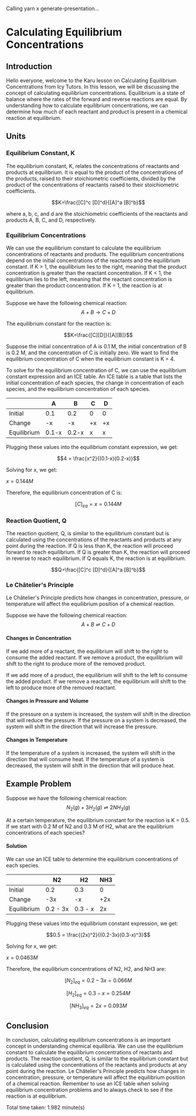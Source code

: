 
Calling yarn x generate-presentation...

# Calculating Equilibrium Concentrations

## Introduction

Hello everyone, welcome to the Karu lesson on Calculating Equilibrium Concentrations from Icy Tutors. In this lesson, we will be discussing the concept of calculating equilibrium concentrations. Equilibrium is a state of balance where the rates of the forward and reverse reactions are equal. By understanding how to calculate equilibrium concentrations, we can determine how much of each reactant and product is present in a chemical reaction at equilibrium.

## Units

### Equilibrium Constant, K 

The equilibrium constant, K, relates the concentrations of reactants and products at equilibrium. It is equal to the product of the concentrations of the products, raised to their stoichiometric coefficients, divided by the product of the concentrations of reactants raised to their stoichiometric coefficients.

$$K=\frac{[C]^c [D]^d}{[A]^a [B]^b}$$

where a, b, c, and d are the stoichiometric coefficients of the reactants and products A, B, C, and D, respectively.

### Equilibrium Concentrations

We can use the equilibrium constant to calculate the equilibrium concentrations of reactants and products. The equilibrium concentrations depend on the initial concentrations of the reactants and the equilibrium constant. If K > 1, the equilibrium lies to the right, meaning that the product concentration is greater than the reactant concentration. If K < 1, the equilibrium lies to the left, meaning that the reactant concentration is greater than the product concentration. If K = 1, the reaction is at equilibrium.

Suppose we have the following chemical reaction:
$$A + B \rightarrow C + D$$

The equilibrium constant for the reaction is:

$$K=\frac{[C][D]}{[A][B]}$$

Suppose the initial concentration of A is 0.1 M, the initial concentration of B is 0.2 M, and the concentration of C is initially zero. We want to find the equilibrium concentration of C when the equilibrium constant is K = 4.

To solve for the equilibrium concentration of C, we can use the equilibrium constant expression and an ICE table. An ICE table is a table that lists the initial concentration of each species, the change in concentration of each species, and the equilibrium concentration of each species.

|           | A   | B   | C   | D   |
|-----------|-----|-----|-----|-----|
| Initial   | 0.1 | 0.2 | 0   | 0   |
| Change    | -x  | -x  | +x  | +x  |
| Equilibrium| 0.1-x| 0.2-x| x   | x   |

Plugging these values into the equilibrium constant expression, we get:

$$4 = \frac{x^2}{(0.1-x)(0.2-x)}$$

Solving for x, we get:

$x = 0.144 M$

Therefore, the equilibrium concentration of C is:

$$[C]_{eq} = x = 0.144 M$$

### Reaction Quotient, Q

The reaction quotient, Q, is similar to the equilibrium constant but is calculated using the concentrations of the reactants and products at any point during the reaction. If Q is less than K, the reaction will proceed forward to reach equilibrium. If Q is greater than K, the reaction will proceed in reverse to reach equilibrium. If Q equals K, the reaction is at equilibrium.

$$Q=\frac{[C]^c [D]^d}{[A]^a [B]^b}$$

### Le Châtelier's Principle

Le Châtelier's Principle predicts how changes in concentration, pressure, or temperature will affect the equilibrium position of a chemical reaction. 

Suppose we have the following chemical reaction:
$$A + B \rightleftharpoons C + D$$

#### Changes in Concentration

If we add more of a reactant, the equilibrium will shift to the right to consume the added reactant. If we remove a product, the equilibrium will shift to the right to produce more of the removed product.

If we add more of a product, the equilibrium will shift to the left to consume the added product. If we remove a reactant, the equilibrium will shift to the left to produce more of the removed reactant.

#### Changes in Pressure and Volume

If the pressure on a system is increased, the system will shift in the direction that will reduce the pressure. If the pressure on a system is decreased, the system will shift in the direction that will increase the pressure.

#### Changes in Temperature

If the temperature of a system is increased, the system will shift in the direction that will consume heat. If the temperature of a system is decreased, the system will shift in the direction that will produce heat.

## Example Problem

Suppose we have the following chemical reaction:
$$N_2(g) + 3H_2(g) \rightleftharpoons 2NH_3(g)$$

At a certain temperature, the equilibrium constant for the reaction is K = 0.5. If we start with 0.2 M of N2 and 0.3 M of H2, what are the equilibrium concentrations of each species?

#### Solution

We can use an ICE table to determine the equilibrium concentrations of each species.

|           | N2  | H2  | NH3 |
|-----------|-----|-----|-----|
| Initial   | 0.2 | 0.3 | 0   |
| Change    | -3x | -x  | +2x |
| Equilibrium| 0.2 - 3x | 0.3 - x | 2x |

Plugging these values into the equilibrium constant expression, we get:

$$0.5 = \frac{(2x)^2}{(0.2-3x)(0.3-x)^3}$$

Solving for x, we get:

$x = 0.0463 M$

Therefore, the equilibrium concentrations of N2, H2, and NH3 are:

$$[N_2]_{eq} = 0.2 - 3x = 0.066 M$$

$$[H_2]_{eq} = 0.3 - x = 0.254 M$$

$$[NH_3]_{eq} = 2x = 0.093 M$$


## Conclusion

In conclusion, calculating equilibrium concentrations is an important concept in understanding chemical equilibria. We can use the equilibrium constant to calculate the equilibrium concentrations of reactants and products. The reaction quotient, Q, is similar to the equilibrium constant but is calculated using the concentrations of the reactants and products at any point during the reaction. Le Châtelier's Principle predicts how changes in concentration, pressure, or temperature will affect the equilibrium position of a chemical reaction. Remember to use an ICE table when solving equilibrium concentration problems and to always check to see if the reaction is at equilibrium.

Total time taken: 1.982 minute(s)

